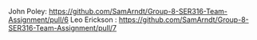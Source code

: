 John Poley: https://github.com/SamArndt/Group-8-SER316-Team-Assignment/pull/6
Leo Erickson : https://github.com/SamArndt/Group-8-SER316-Team-Assignment/pull/7